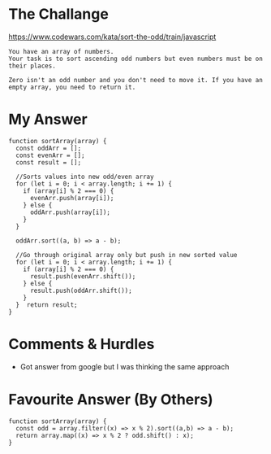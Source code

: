 # The Challange

https://www.codewars.com/kata/sort-the-odd/train/javascript

```
You have an array of numbers.
Your task is to sort ascending odd numbers but even numbers must be on their places.

Zero isn't an odd number and you don't need to move it. If you have an empty array, you need to return it.
```

# My Answer

```
function sortArray(array) {
  const oddArr = [];
  const evenArr = [];
  const result = [];

  //Sorts values into new odd/even array
  for (let i = 0; i < array.length; i += 1) {
    if (array[i] % 2 === 0) {
      evenArr.push(array[i]);
    } else {
      oddArr.push(array[i]);
    }
  }

  oddArr.sort((a, b) => a - b);

  //Go through original array only but push in new sorted value
  for (let i = 0; i < array.length; i += 1) {
    if (array[i] % 2 === 0) {
      result.push(evenArr.shift());
    } else {
      result.push(oddArr.shift());
    }
  }  return result;
}
```

# Comments & Hurdles

- Got answer from google but I was thinking the same approach

# Favourite Answer (By Others)

```
function sortArray(array) {
  const odd = array.filter((x) => x % 2).sort((a,b) => a - b);
  return array.map((x) => x % 2 ? odd.shift() : x);
}
```
